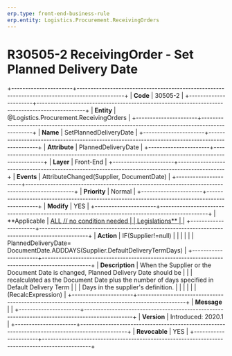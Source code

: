 ```yaml
---
erp.type: front-end-business-rule
erp.entity: Logistics.Procurement.ReceivingOrders
---
```


# R30505-2 ReceivingOrder - Set Planned Delivery Date
+----------------------+-----------------------------------------------------------------------------------------------+
| **Code**             | 30505-2                                                                                       |
+----------------------+-----------------------------------------------------------------------------------------------+
| **Entity**           | @Logistics.Procurement.ReceivingOrders                                                                                |
+----------------------+-----------------------------------------------------------------------------------------------+
| **Name**             | SetPlannedDeliveryDate                                                                        |
+----------------------+-----------------------------------------------------------------------------------------------+
| **Attribute**        | PlannedDeliveryDate                                                                           |
+----------------------+-----------------------------------------------------------------------------------------------+
| **Layer**            | Front-End                                                                                     |
+----------------------+-----------------------------------------------------------------------------------------------+
| **Events**           | AttributeChanged(Supplier, DocumentDate)                                                      |
+----------------------+-----------------------------------------------------------------------------------------------+
| **Priority**         | Normal                                                                                        |
+----------------------+-----------------------------------------------------------------------------------------------+
| **Modify**           | YES                                                                                           |
+----------------------+-----------------------------------------------------------------------------------------------+
| **Applicable         | [ALL // no condition needed                                                                   |
| Legislations**       | ](https://confluence.erp.net/display/techdoc/Country+Specific+Functionality)                  |
+----------------------+-----------------------------------------------------------------------------------------------+
| **Action**           | IF(Supplier!=null)                                                                            |
|                      |                                                                                               |
|                      | PlannedDeliveryDate= DocumentDate.ADDDAYS(Supplier.DefaultDeliveryTermDays)                   |
+----------------------+-----------------------------------------------------------------------------------------------+
| **Description**      | When the Supplier or the Document Date is changed, Planned Delivery Date should be            |
|                      | recalculated as the Document Date plus the number of days specified in Default Delivery Term  |
|                      | Days in the supplier\'s definition.                                                           |
|                      |                                                                                               |
|                      | (RecalcExpression)                                                                            |
+----------------------+-----------------------------------------------------------------------------------------------+
| **Message**          |                                                                                               |
+----------------------+-----------------------------------------------------------------------------------------------+
| **Version**          | Introduced: 2020.1                                                                            |
+----------------------+-----------------------------------------------------------------------------------------------+
| **Revocable**        | YES                                                                                           |
+----------------------+-----------------------------------------------------------------------------------------------+

  

  

  
